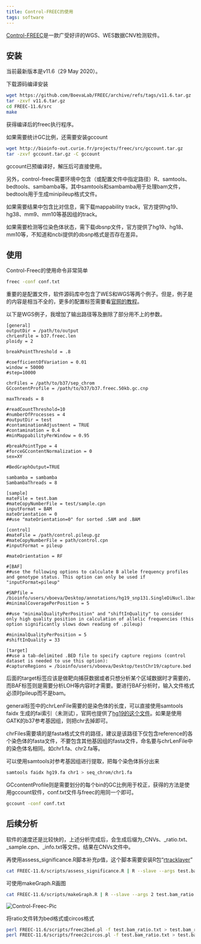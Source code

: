 ```yaml
---
title: Control-FREEC的使用
tags: software
---
```




[Control-FREEC](http://boevalab.inf.ethz.ch/FREEC/index.html)是一款广受好评的WGS、WES数据CNV检测软件。

## 安装

当前最新版本是v11.6（29 May 2020）。

下载源码编译安装
```bash
wget https://github.com/BoevaLab/FREEC/archive/refs/tags/v11.6.tar.gz
tar -zxvf v11.6.tar.gz
cd FREEC-11.6/src
make
```

获得编译后的freec执行程序。

如果需要统计GC比例，还需要安装gccount
```bash
wget http://bioinfo-out.curie.fr/projects/freec/src/gccount.tar.gz
tar -zxvf gccount.tar.gz -C gccount
```

gccount已预编译好，解压后可直接使用。

另外，control-freec需要环境中包含（或配置文件中指定路径）R、samtools、bedtools、sambamba等。其中samtools和sambamba用于处理bam文件，bedtools用于生成minipileup格式文件。

如果需要结果中包含比对信息，需下载mappability track，官方提供hg19、hg38、mm9、mm10等基因组的track。

如果需要检测等位染色体状态，需下载dbsnp文件，官方提供了hg19、hg18、mm10等，不知道和ncbi提供的dbsnp格式是否存在差异。

## 使用
Control-Freec的使用命令非常简单

```bash
freec -conf conf.txt
```

重要的是配置文件，软件源码库中包含了WES和WGS等两个例子。但是，例子是的内容是相当不全的，更多的配置标签需要看[官网的教程](http://boevalab.inf.ethz.ch/FREEC/tutorial.html#CONFIG)。

以下是WGS例子，我增加了输出路径等及删除了部分用不上的参数。

```
[general]
outputDir = /path/to/output
chrLenFile = b37.freec.len
ploidy = 2

breakPointThreshold = .8

#coefficientOfVariation = 0.01
window = 50000
#step=10000

chrFiles = /path/to/b37/sep_chrom
GCcontentProfile = /path/to/b37/b37.freec.50kb.gc.cnp

maxThreads = 8

#readCountThreshold=10
#numberOfProcesses = 4
#outputDir = test
#contaminationAdjustment = TRUE
#contamination = 0.4
#minMappabilityPerWindow = 0.95

#breakPointType = 4
#forceGCcontentNormalization = 0
sex=XY

#BedGraphOutput=TRUE

sambamba = sambamba
SambambaThreads = 8

[sample]
mateFile = test.bam
#mateCopyNumberFile = test/sample.cpn
inputFormat = BAM
mateOrientation = 0
##use "mateOrientation=0" for sorted .SAM and .BAM

[control]
#mateFile = /path/control.pileup.gz
#mateCopyNumberFile = path/control.cpn
#inputFormat = pileup

#mateOrientation = RF

#[BAF]
##use the following options to calculate B allele frequency profiles and genotype status. This option can only be used if "inputFormat=pileup"

#SNPfile = /bioinfo/users/vboeva/Desktop/annotations/hg19_snp131.SingleDiNucl.1based.txt
#minimalCoveragePerPosition = 5

##use "minimalQualityPerPosition" and "shiftInQuality" to consider only high quality position in calculation of allelic frequencies (this option significantly slows down reading of .pileup)

#minimalQualityPerPosition = 5
#shiftInQuality = 33

[target]
##use a tab-delimited .BED file to specify capture regions (control dataset is needed to use this option):
#captureRegions = /bioinfo/users/vboeva/Desktop/testChr19/capture.bed
```

后面的target标签应该是做靶向捕获数据或者只想分析某个区域数据时才需要的，而BAF标签则是需要分析LOH等内容时才需要。要进行BAF分析时，输入文件格式必须时pileup而不是bam。

general标签中的chrLenFile需要的是染色体的长度，可以直接使用samtools faidx 生成的fai索引（未测试），官网也提供了[hg19的这个文件](http://bioinfo-out.curie.fr/projects/freec/src/hg19.len)。如果是使用GATK的b37参考基因组，则把chr去掉即可。

chrFiles需要填的是fasta格式文件的路径，建议是该路径下仅包含reference的各个染色体的fasta文件，不要包含其他基因组的fasta文件，命名要与chrLenFile中的染色体名相同。如chr1.fa、chr2.fa等。

可以使用samtools对参考基因组进行提取，把每个染色体拆分出来

```bash
samtools faidx hg19.fa chr1 > seq_chrom/chr1.fa
```

GCcontentProfile则是需要划分的每个bin的GC比例用于校正，获得的方法是使用gccount软件，conf.txt文件与freec的用同一个即可。

```bash
gccount -conf conf.txt
```

## 后续分析

软件的速度还是比较快的，上述分析完成后，会生成后缀为\_CNVs、\_ratio.txt、\_sample.cpn、\_info.txt等文件。结果在CNVs文件中。

再使用assess_significance.R脚本补充p值，这个脚本需要安装R包“[rtracklayer](https://bioconductor.org/packages/release/bioc/html/rtracklayer.html)”
```bash
cat FREEC-11.6/scripts/assess_significance.R | R --slave --args test.bam_CNVs test.bam_ratio.txt
```

可使用makeGraph.R画图
```bash
cat FREEC-11.6/scripts/makeGraph.R | R --slave --args 2 test.bam_ratio.txt
```

![Control-Freec-Pic](http://boevalab.inf.ethz.ch/FREEC/images/xxx.png)



将ratio文件转为bed格式或circos格式
```bash
perl FREEC-11.6/scripts/freec2bed.pl -f test.bam_ratio.txt > test.bam_ratio.bed
perl FREEC-11.6/scripts/freec2circos.pl -f test.bam_ratio.txt > test.bam_ratio.circos
```
